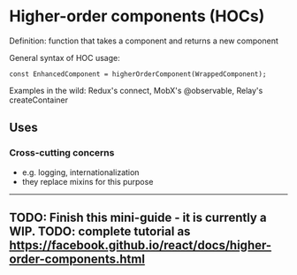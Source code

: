 Higher-order components (HOCs)
==============================
Definition: function that takes a component and returns a new component

General syntax of HOC usage:

    const EnhancedComponent = higherOrderComponent(WrappedComponent);

Examples in the wild: Redux's connect, MobX's @observable, Relay's createContainer

Uses
----
### Cross-cutting concerns
*   e.g. logging, internationalization
*   they replace mixins for this purpose

----------------------------------------------------------------------------------------------------
TODO: Finish this mini-guide - it is currently a WIP.
TODO: complete tutorial as https://facebook.github.io/react/docs/higher-order-components.html
----------------------------------------------------------------------------------------------------
